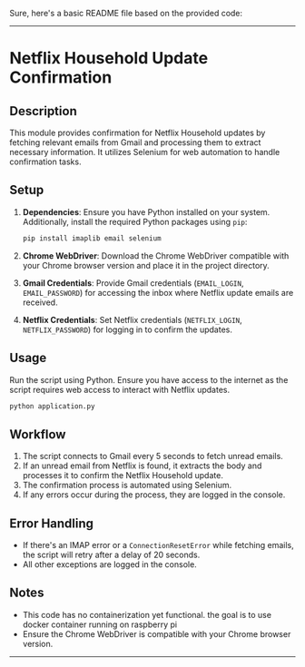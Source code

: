 Sure, here's a basic README file based on the provided code:

---

# Netflix Household Update Confirmation

## Description
This module provides confirmation for Netflix Household updates by fetching relevant emails from Gmail and processing them to extract necessary information. It utilizes Selenium for web automation to handle confirmation tasks.

## Setup
1. **Dependencies**: Ensure you have Python installed on your system. Additionally, install the required Python packages using `pip`:
    ```bash
    pip install imaplib email selenium
    ```
2. **Chrome WebDriver**: Download the Chrome WebDriver compatible with your Chrome browser version and place it in the project directory.

3. **Gmail Credentials**: Provide Gmail credentials (`EMAIL_LOGIN`, `EMAIL_PASSWORD`) for accessing the inbox where Netflix update emails are received.

4. **Netflix Credentials**: Set Netflix credentials (`NETFLIX_LOGIN`, `NETFLIX_PASSWORD`) for logging in to confirm the updates.

## Usage
Run the script using Python. Ensure you have access to the internet as the script requires web access to interact with Netflix updates.

```bash
python application.py
```

## Workflow
1. The script connects to Gmail every 5 seconds to fetch unread emails.
2. If an unread email from Netflix is found, it extracts the body and processes it to confirm the Netflix Household update.
3. The confirmation process is automated using Selenium.
4. If any errors occur during the process, they are logged in the console.

## Error Handling
- If there's an IMAP error or a `ConnectionResetError` while fetching emails, the script will retry after a delay of 20 seconds.
- All other exceptions are logged in the console.

## Notes
- This code has no containerization yet functional. the goal is to use docker container running on raspberry pi
- Ensure the Chrome WebDriver is compatible with your Chrome browser version.

---

